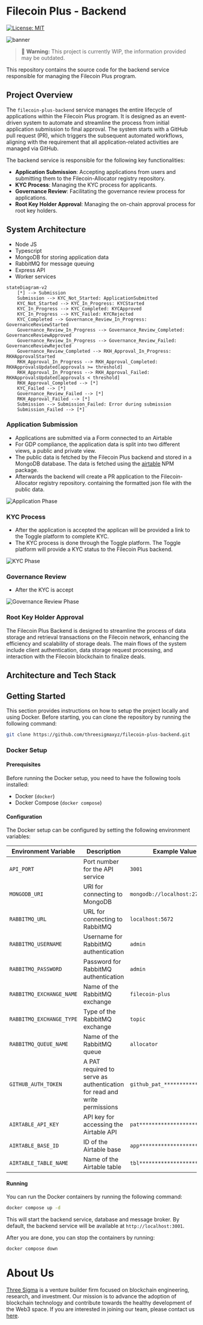 # Filecoin Plus - Backend

[![License: MIT][license-badge]][license]

[license]: LICENSE.md
[license-badge]: https://img.shields.io/badge/License-MIT-blue.svg

![banner](./img/banner.png)

> 🚧 **Warning:** This project is currently WIP, the information provided may be outdated.

This repository contains the source code for the backend service responsible for managing the Filecoin Plus program.

## Project Overview
The `filecoin-plus-backend` service manages the entire lifecycle of applications within the Filecoin Plus program. It is designed as an event-driven system to automate and streamline the process from initial application submission to final approval. The system starts with a GitHub pull request (PR), which triggers the subsequent automated workflows, aligning with the requirement that all application-related activities are managed via GitHub.

The backend service is responsible for the following key functionalities:
- **Application Submission**: Accepting applications from users and submitting them to the Filecoin-Allocator registry repository.
- **KYC Process**: Managing the KYC process for applicants.
- **Governance Review**: Facilitating the governance review process for applications.
- **Root Key Holder Approval**: Managing the on-chain approval process for root key holders.

## System Architecture
- Node JS
- Typescript
- MongoDB for storing application data
- RabbitMQ for message queuing
- Express API
- Worker services

```mermaid
stateDiagram-v2
    [*] --> Submission
    Submission --> KYC_Not_Started: ApplicationSubmitted
    KYC_Not_Started --> KYC_In_Progress: KYCStarted
    KYC_In_Progress --> KYC_Completed: KYCApproved
    KYC_In_Progress --> KYC_Failed: KYCRejected
    KYC_Completed --> Governance_Review_In_Progress: GovernanceReviewStarted
    Governance_Review_In_Progress --> Governance_Review_Completed: GovernanceReviewApproved
    Governance_Review_In_Progress --> Governance_Review_Failed: GovernanceReviewRejected
    Governance_Review_Completed --> RKH_Approval_In_Progress: RKHApprovalStarted
    RKH_Approval_In_Progress --> RKH_Approval_Completed: RKHApprovalsUpdated[approvals >= threshold]
    RKH_Approval_In_Progress --> RKH_Approval_Failed: RKHApprovalsUpdated[approvals < threshold]
    RKH_Approval_Completed --> [*]
    KYC_Failed --> [*]
    Governance_Review_Failed --> [*]
    RKH_Approval_Failed --> [*]
    Submission --> Submission_Failed: Error during submission
    Submission_Failed --> [*]
```

### Application Submission
- Applications are submitted via a Form connected to an Airtable
- For GDP compliance, the application data is split into two different views, a public and private view.
- The public data is fetched by the Filecoin Plus backend and stored in a MongoDB database. The data is fetched using the [airtable](https://www.npmjs.com/package/airtable) NPM package.
- Afterwards the backend will create a PR application to the Filecoin-Allocator registry repository. containing the formatted json file with the public data.

![Application Phase](img/phases/application-phase.png)

### KYC Process
- After the application is accepted the applican will be provided a link to the Toggle platform to complete KYC.
- The KYC process is done through the Toggle platform. The Toggle platform will provide a KYC status to the Filecoin Plus backend.

![KYC Phase](img/phases/kyc-phase.png)

### Governance Review
- After the KYC is accept

![Governance Review Phase](img/phases/governance-review-phase.png)


### Root Key Holder Approval

The Filecoin Plus Backend is designed to streamline the process of data storage and retrieval transactions on the Filecoin network, enhancing the efficiency and scalability of storage deals. The main flows of the system include client authentication, data storage request processing, and interaction with the Filecoin blockchain to finalize deals.

## Architecture and Tech Stack

## Getting Started

This section provides instructions on how to setup the project locally and using Docker.
Before starting, you can clone the repository by running the following command:

```bash
git clone https://github.com/threesigmaxyz/filecoin-plus-backend.git
```

### Docker Setup

#### Prerequisites

Before running the Docker setup, you need to have the following tools installed:

- Docker (`docker`)
- Docker Compose (`docker compose`)

#### Configuration

The Docker setup can be configured by setting the following environment variables:

| Environment Variable     | Description                                                              | Example Values                   |
| ------------------------ | ------------------------------------------------------------------------ | -------------------------------- |
| `API_PORT`               | Port number for the API service                                          | `3001`                           |
| `MONGODB_URI`            | URI for connecting to MongoDB                                            | `mongodb://localhost:27017/`     |
| `RABBITMQ_URL`           | URL for connecting to RabbitMQ                                           | `localhost:5672`                 |
| `RABBITMQ_USERNAME`      | Username for RabbitMQ authentication                                     | `admin`                          |
| `RABBITMQ_PASSWORD`      | Password for RabbitMQ authentication                                     | `admin`                          |
| `RABBITMQ_EXCHANGE_NAME` | Name of the RabbitMQ exchange                                            | `filecoin-plus`                  |
| `RABBITMQ_EXCHANGE_TYPE` | Type of the RabbitMQ exchange                                            | `topic`                          |
| `RABBITMQ_QUEUE_NAME`    | Name of the RabbitMQ queue                                               | `allocator`                      |
| `GITHUB_AUTH_TOKEN`      | A PAT required to serve as authentication for read and write permissions | `github_pat_*******************` |
| `AIRTABLE_API_KEY`       | API key for accessing the Airtable API                                   | `pat*******************`         |
| `AIRTABLE_BASE_ID`       | ID of the Airtable base                                                  | `app*******************`         |
| `AIRTABLE_TABLE_NAME`    | Name of the Airtable table                                               | `tbl*******************`         |

#### Running

You can run the Docker containers by running the following command:

```bash
docker compose up -d
```

This will start the backend service, database and message broker.
By default, the backend service will be available at `http://localhost:3001`.

After you are done, you can stop the containers by running:

```bash
docker compose down
```

# About Us

[Three Sigma](https://threesigma.xyz/) is a venture builder firm focused on blockchain engineering, research, and investment. Our mission is to advance the adoption of blockchain technology and contribute towards the healthy development of the Web3 space. If you are interested in joining our team, please contact us
[here](mailto:info@threesigma.xyz).

